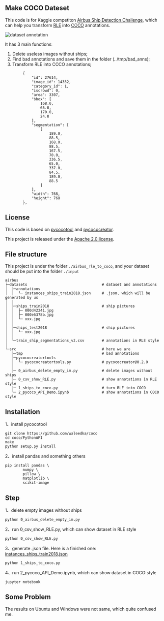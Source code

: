 

## Make COCO Dateset

This code is for Kaggle competiton [Airbus Ship Detection Challenge](https://www.kaggle.com/c/airbus-ship-detection), which can help you transform [RLE](https://www.kaggle.com/paulorzp/run-length-encode-and-decode) into [COCO](http://cocodataset.org/#format-data) annotations. 

![dataset annotation](https://github.com/pascal1129/kaggle_airbus_ship_detection/blob/master/images/annotation.png)

It has 3 main functions:

1. Delete useless images without ships;
2. Find bad annotations and save them in the folder (../tmp/bad_anns);
3. Transform RLE into COCO annotations;

```
        {
            "id": 27614,
            "image_id": 14332,
            "category_id": 1,
            "iscrowd": 0,
            "area": 3307,
            "bbox": [
                168.0,
                65.0,
                170.0,
                24.0
            ],
            "segmentation": [
                [
                    189.0,
                    88.5,
                    168.0,
                    88.5,
                    167.5,
                    70.0,
                    336.5,
                    65.0,
                    337.0,
                    84.5,
                    189.0,
                    88.5
                ]
            ],
            "width": 768,
            "height": 768
        },
```



## License

This code is based on [pycocotool](https://github.com/waleedka/coco) and [pycococreator](https://github.com/waspinator/pycococreator).

This project is released under the [Apache 2.0 license](https://github.com/pascal1129/airbus_rle_to_coco/blob/master/LICENSE). 



## File structure

This project is under the folder `./airbus_rle_to_coco`, and your dataset should be put into the folder `./input`

    airbus
    ├─datasets                                  # dataset and annotations
    │  ├─annotations            		
    │  │  └─ instances_ships_train2018.json     # .json, which will be generated by us
    │  │
    │  ├─ships_train2018                        # ship pictures
    │  │  ├─ 000d42241.jpg
    │  │  ├─ 000e6378b.jpg
    │  │  └─ xxx.jpg
    │  │
    │  ├─ships_test2018                         # ship pictures
    │  │  └─ xxx.jpg
    │  │
    │  └─train_ship_segmentations_v2.csv        # annotations in RLE style
    │
    └─src                                       # here we are
       ├─tmp                                    # bad annotations
       ├─pycococreatortools
       │  └─ pycococreatortools.py              # pycococreator@0.2.0		
       │
       ├─ 0_airbus_delete_empty_im.py           # delete images without ships
       ├─ 0_csv_show_RLE.py                     # show annotations in RLE style
       ├─ 1_ships_to_coco.py                    # turn RLE into COCO
       └─ 2_pycoco_API_Demo.ipynb               # show annotations in COCO style 




## Installation

1、install pycocotool

```shell
git clone https://github.com/waleedka/coco
cd coco/PythonAPI
make
python setup.py install
```

2、install pandas and something others

```shell
pip install pandas \
        numpy \
        pillow \
        matplotlib \
        scikit-image
```



## Step

1、delete empty images without ships

    python 0_airbus_delete_empty_im.py

2、run  0_csv_show_RLE.py, which can show dataset in RLE style

    python 0_csv_show_RLE.py

3、generate .json file. Here is a finished one: [instances_ships_train2018.json](https://storage.googleapis.com/kaggle-forum-message-attachments/inbox/1998668/159ec0e9b79f7eae65826a1a3377e970/instances_ships_train2018.zip)

    python 1_ships_to_coco.py

4、run 2_pycoco_API_Demo.ipynb, which can show dataset in COCO style

    jupyter notebook



## Some Problem

The results on Ubuntu and Windows were not same, which quite confused me. 